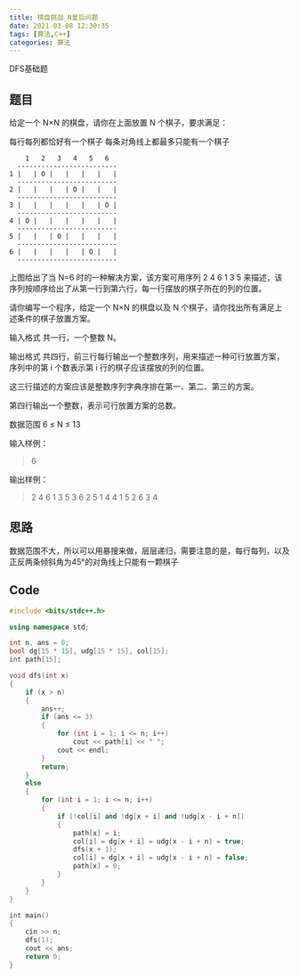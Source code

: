 ```yaml
---
title: 棋盘挑战_N皇后问题
date: 2021-03-08 12:30:35
tags: [算法,C++]
categories: 算法
---
```


DFS基础题

<!--more-->

## 题目

给定一个 N×N 的棋盘，请你在上面放置 N 个棋子，要求满足：

每行每列都恰好有一个棋子
每条对角线上都最多只能有一个棋子

```text
    1   2   3   4   5   6
  -------------------------
1 |   | O |   |   |   |   |
  -------------------------
2 |   |   |   | O |   |   |
  -------------------------
3 |   |   |   |   |   | O |
  -------------------------
4 | O |   |   |   |   |   |
  -------------------------
5 |   |   | O |   |   |   |
  -------------------------
6 |   |   |   |   | O |   |
  -------------------------
  ```

上图给出了当 N=6 时的一种解决方案，该方案可用序列 2 4 6 1 3 5 来描述，该序列按顺序给出了从第一行到第六行，每一行摆放的棋子所在的列的位置。

请你编写一个程序，给定一个 N×N 的棋盘以及 N 个棋子，请你找出所有满足上述条件的棋子放置方案。

输入格式
共一行，一个整数 N。

输出格式
共四行，前三行每行输出一个整数序列，用来描述一种可行放置方案，序列中的第 i 个数表示第 i 行的棋子应该摆放的列的位置。

这三行描述的方案应该是整数序列字典序排在第一、第二、第三的方案。

第四行输出一个整数，表示可行放置方案的总数。

数据范围
6 ≤ N ≤ 13

输入样例：
>6

输出样例：
>2 4 6 1 3 5
3 6 2 5 1 4
4 1 5 2 6 3
4

## 思路

数据范围不大，所以可以用暴搜来做，层层递归，需要注意的是，每行每列，以及正反两条倾斜角为45°的对角线上只能有一颗棋子

## Code

```C++
#include <bits/stdc++.h>

using namespace std;

int n, ans = 0;
bool dg[15 * 15], udg[15 * 15], col[15];
int path[15];

void dfs(int x)
{
    if (x > n)
    {
        ans++;
        if (ans <= 3)
        {
            for (int i = 1; i <= n; i++)
                cout << path[i] << " ";
            cout << endl;
        }
        return;
    }
    else
    {
        for (int i = 1; i <= n; i++)
        {
            if (!col[i] and !dg[x + i] and !udg[x - i + n])
            {
                path[x] = i;
                col[i] = dg[x + i] = udg[x - i + n] = true;
                dfs(x + 1);
                col[i] = dg[x + i] = udg[x - i + n] = false;
                path[x] = 0;
            }
        }
    }
}

int main()
{
    cin >> n;
    dfs(1);
    cout << ans;
    return 0;
}
